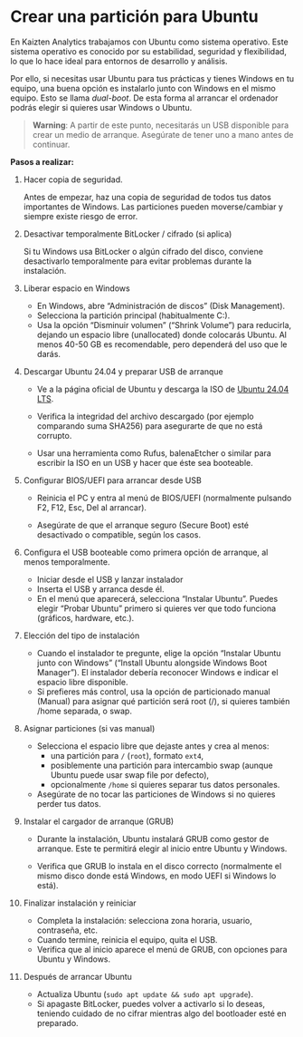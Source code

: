 # Crear una partición para Ubuntu

En Kaizten Analytics trabajamos con Ubuntu como sistema operativo. Este sistema operativo es conocido por su estabilidad, seguridad y flexibilidad, lo que lo hace ideal para entornos de desarrollo y análisis.

Por ello, si necesitas usar Ubuntu para tus prácticas y tienes Windows en tu equipo, una buena opción es instalarlo junto con Windows en el mismo equipo. Esto se llama *dual-boot*. De esta forma al arrancar el ordenador podrás elegir si quieres usar Windows o Ubuntu.

> **Warning**: A partir de este punto, necesitarás un USB disponible para crear un medio de arranque. Asegúrate de tener uno a mano antes de continuar.

**Pasos a realizar:**

1. Hacer copia de seguridad. 

   Antes de empezar, haz una copia de seguridad de todos tus datos importantes de Windows. Las particiones pueden moverse/cambiar y siempre existe riesgo de error.

2. Desactivar temporalmente BitLocker / cifrado (si aplica)

   Si tu Windows usa BitLocker o algún cifrado del disco, conviene desactivarlo temporalmente para evitar problemas durante la instalación.
3. Liberar espacio en Windows

   * En Windows, abre “Administración de discos” (Disk Management).
   * Selecciona la partición principal (habitualmente C:).
   * Usa la opción “Disminuir volumen” (“Shrink Volume”) para reducirla, dejando un espacio libre (unallocated) donde colocarás Ubuntu. Al menos 40-50 GB es recomendable, pero dependerá del uso que le darás. 

4. Descargar Ubuntu 24.04 y preparar USB de arranque

   * Ve a la página oficial de Ubuntu y descarga la ISO de [Ubuntu 24.04 LTS](https://releases.ubuntu.com/noble/).

   * Verifica la integridad del archivo descargado (por ejemplo comparando suma SHA256) para asegurarte de que no está corrupto. 

   * Usar una herramienta como Rufus, balenaEtcher o similar para escribir la ISO en un USB y hacer que éste sea booteable. 

5. Configurar BIOS/UEFI para arrancar desde USB

   * Reinicia el PC y entra al menú de BIOS/UEFI (normalmente pulsando F2, F12, Esc, Del al arrancar).

   * Asegúrate de que el arranque seguro (Secure Boot) esté desactivado o compatible, según los casos.

6. Configura el USB booteable como primera opción de arranque, al menos temporalmente.

   * Iniciar desde el USB y lanzar instalador
   * Inserta el USB y arranca desde él.
   * En el menú que aparecerá, selecciona “Instalar Ubuntu”. Puedes elegir “Probar Ubuntu” primero si quieres ver que todo funciona (gráficos, hardware, etc.). 

7. Elección del tipo de instalación
   * Cuando el instalador te pregunte, elige la opción “Instalar Ubuntu junto con Windows” (“Install Ubuntu alongside Windows Boot Manager”). El instalador debería reconocer Windows e indicar el espacio libre disponible. 
   * Si prefieres más control, usa la opción de particionado manual (Manual) para asignar qué partición será root (/), si quieres también /home separada, o swap. 

8. Asignar particiones (si vas manual)

   * Selecciona el espacio libre que dejaste antes y crea al menos:
     * una partición para `/` (`root`), formato `ext4`,
     * posiblemente una partición para intercambio swap (aunque Ubuntu puede usar swap file por defecto),
     * opcionalmente `/home` si quieres separar tus datos personales.
   * Asegúrate de no tocar las particiones de Windows si no quieres perder tus datos.

9. Instalar el cargador de arranque (GRUB)

   * Durante la instalación, Ubuntu instalará GRUB como gestor de arranque. Este te permitirá elegir al inicio entre Ubuntu y Windows.

   * Verifica que GRUB lo instala en el disco correcto (normalmente el mismo disco donde está Windows, en modo UEFI si Windows lo está).

10. Finalizar instalación y reiniciar

    * Completa la instalación: selecciona zona horaria, usuario, contraseña, etc.
    * Cuando termine, reinicia el equipo, quita el USB.
    * Verifica que al inicio aparece el menú de GRUB, con opciones para Ubuntu y Windows.

11. Después de arrancar Ubuntu

    * Actualiza Ubuntu (`sudo apt update && sudo apt upgrade`).
    * Si apagaste BitLocker, puedes volver a activarlo si lo deseas, teniendo cuidado de no cifrar mientras algo del bootloader esté en preparado.